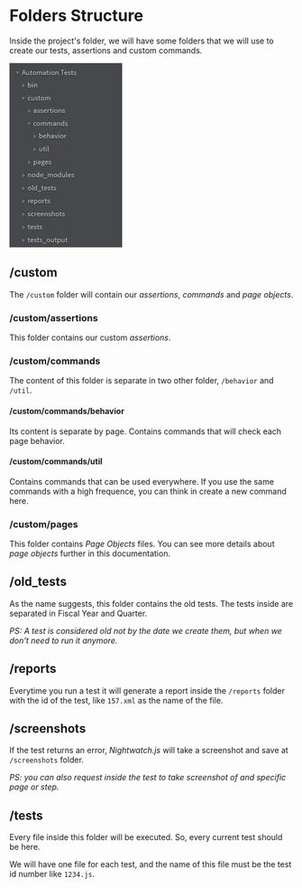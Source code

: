 # Folders Structure
Inside the project's folder, we will have some folders that we will use to create our tests, assertions and custom commands.

![Folders structure](../_images/folders_structure.png "Folders structure")

## /custom
The `/custom` folder will contain our *assertions*, *commands* and *page objects*.

### /custom/assertions
This folder contains our custom *assertions*.

### /custom/commands
The content of this folder is separate in two other folder, `/behavior` and `/util`.

#### /custom/commands/behavior
Its content is separate by page. Contains commands that will check each page behavior.

#### /custom/commands/util
Contains commands that can be used everywhere. If you use the same commands with a high frequence, you can think in create a new command here.

### /custom/pages
This folder contains *Page Objects* files. You can see more details about *page objects* further in this documentation.

## /old_tests
As the name suggests, this folder contains the old tests. The tests inside are separated in Fiscal Year and Quarter.

*PS: A test is considered old not by the date we create them, but when we don't need to run it anymore.*

## /reports
Everytime you run a test it will generate a report inside the `/reports` folder with the id of the test, like `157.xml` as the name of the file.

## /screenshots
If the test returns an error, *Nightwatch.js* will take a screenshot and save at `/screenshots` folder.

*PS: you can also request inside the test to take screenshot of and specific page or step.*

## /tests
Every file inside this folder will be executed. So, every current test should be here.

We will have one file for each test, and the name of this file must be the test id number like `1234.js`.